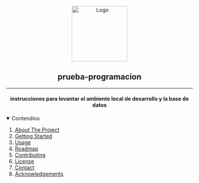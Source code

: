 



<p align = "center"> <img align = "center" src="https://static.vecteezy.com/system/resources/previews/000/423/990/original/vector-document-in-folder-icon.jpg" alt="Logo" width="150" height="150">
</p>
<h2  align="center">prueba-programacion</h2>
<hr>
 <h4 align = "center">instrucciones para levantar el ambiente local de desarrollo y la base de datos</h4>
    
<details open="open">
  <summary>Contendios</summary>
  <ol>
    <li><a href="#about-the-project">About The Project</a></li>
    <li><a href="#getting-started">Getting Started</a></li>
    <li><a href="#usage">Usage</a></li>
    <li><a href="#roadmap">Roadmap</a></li>
    <li><a href="#contributing">Contributing</a></li>
    <li><a href="#license">License</a></li>
    <li><a href="#contact">Contact</a></li>
    <li><a href="#acknowledgements">Acknowledgements</a></li>
  </ol>
</details>
